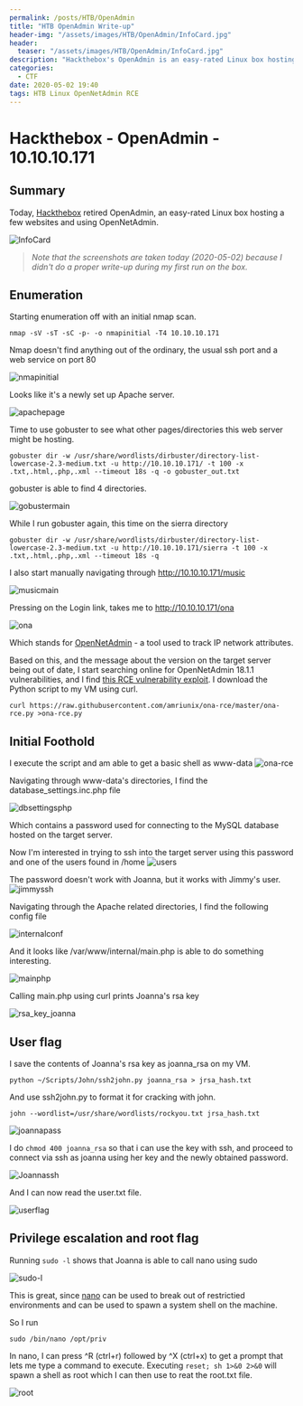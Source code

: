 ```yaml
---
permalink: /posts/HTB/OpenAdmin
title: "HTB OpenAdmin Write-up"
header-img: "/assets/images/HTB/OpenAdmin/InfoCard.jpg"
header:
  teaser: "/assets/images/HTB/OpenAdmin/InfoCard.jpg"
description: "Hackthebox's OpenAdmin is an easy-rated Linux box hosting a few websites and using OpenNetAdmin."
categories: 
  - CTF
date: 2020-05-02 19:40
tags: HTB Linux OpenNetAdmin RCE
---
```

# Hackthebox - OpenAdmin - 10.10.10.171

## Summary
Today, [Hackthebox](https://www.hackthebox.eu) retired OpenAdmin, an easy-rated Linux box hosting a few websites and using OpenNetAdmin.

![InfoCard](/assets/images/HTB/OpenAdmin/InfoCard.jpg)

>*Note that the screenshots are taken today (2020-05-02) because I didn't do a proper write-up during my first run on the box.*

## Enumeration

Starting enumeration off with an initial nmap scan.
```
nmap -sV -sT -sC -p- -o nmapinitial -T4 10.10.10.171
```
Nmap doesn't find anything out of the ordinary, the usual ssh port and a web service on port 80

![nmapinitial](/assets/images/HTB/OpenAdmin/nmapinitial.jpg)

Looks like it's a newly set up Apache server.

![apachepage](/assets/images/HTB/OpenAdmin/apachepage.jpg)

Time to use gobuster to see what other pages/directories this web server might be hosting.
```
gobuster dir -w /usr/share/wordlists/dirbuster/directory-list-lowercase-2.3-medium.txt -u http://10.10.10.171/ -t 100 -x .txt,.html,.php,.xml --timeout 18s -q -o gobuster_out.txt
```
gobuster is able to find 4 directories.

![gobustermain](/assets/images/HTB/OpenAdmin/gobustermain.jpg)

While I run gobuster again, this time on the sierra directory
```
gobuster dir -w /usr/share/wordlists/dirbuster/directory-list-lowercase-2.3-medium.txt -u http://10.10.10.171/sierra -t 100 -x .txt,.html,.php,.xml --timeout 18s -q
```
I also start manually navigating through http://10.10.10.171/music

![musicmain](/assets/images/HTB/OpenAdmin/musicmain.jpg)

Pressing on the Login link, takes me to http://10.10.10.171/ona

![ona](/assets/images/HTB/OpenAdmin/ona.jpg)

Which stands for [OpenNetAdmin](https://opennetadmin.com/about.html) - a tool used to track IP network attributes.

Based on this, and the message about the version on the target server being out of date, I start searching online for OpenNetAdmin 18.1.1 vulnerabilities, and I find [this RCE vulnerability exploit](https://github.com/amriunix/ona-rce/blob/master/ona-rce.py).
I download the Python script to my VM using curl.
```
curl https://raw.githubusercontent.com/amriunix/ona-rce/master/ona-rce.py >ona-rce.py
```

## Initial Foothold 

I execute the script and am able to get a basic shell as www-data
![ona-rce](/assets/images/HTB/OpenAdmin/ona-rce.jpg)

Navigating through www-data's directories, I find the database_settings.inc.php file

![dbsettingsphp](/assets/images/HTB/OpenAdmin/dbsettingsphp.jpg)

Which contains a password used for connecting to the MySQL database hosted on the target server.

Now I'm interested in trying to ssh into the target server using this password and one of the users found in /home
![users](/assets/images/HTB/OpenAdmin/users.jpg)

The password doesn't work with Joanna, but it works with Jimmy's user.
![jimmyssh](/assets/images/HTB/OpenAdmin/jimmyssh.jpg)

Navigating through the Apache related directories, I find the following config file

![internalconf](/assets/images/HTB/OpenAdmin/internalconf.jpg)

And it looks like /var/www/internal/main.php is able to do something interesting.

![mainphp](/assets/images/HTB/OpenAdmin/mainphp.jpg)

Calling main.php using curl prints Joanna's rsa key

![rsa_key_joanna](/assets/images/HTB/OpenAdmin/rsa_key_joanna.jpg)


## User flag

I save the contents of Joanna's rsa key as joanna_rsa on my VM.
```
python ~/Scripts/John/ssh2john.py joanna_rsa > jrsa_hash.txt
```

And use ssh2john.py to format it for cracking with john.
```
john --wordlist=/usr/share/wordlists/rockyou.txt jrsa_hash.txt
```

![joannapass](/assets/images/HTB/OpenAdmin/joannapass.jpg)

I do ```chmod 400 joanna_rsa``` so that i can use the key with ssh, and proceed to connect via ssh as joanna using her key and the newly obtained password.

![Joannassh](/assets/images/HTB/OpenAdmin/Joannassh.jpg)

And I can now read the user.txt file.

![userflag](/assets/images/HTB/OpenAdmin/userflag.jpg)

## Privilege escalation and root flag

Running ```sudo -l``` shows that Joanna is able to call nano using sudo

![sudo-l](/assets/images/HTB/OpenAdmin/sudo-l.jpg)

This is great, since [nano](https://gtfobins.github.io/gtfobins/nano/) can be used to break out of restrictied environments and can be used to spawn a system shell on the machine.

So I run
```
sudo /bin/nano /opt/priv
```
In nano, I can press ^R (ctrl+r) followed by ^X (ctrl+x) to get a prompt that lets me type a command to execute.
Executing ```reset; sh 1>&0 2>&0``` will spawn a shell as root which I can then use to reat the root.txt file.

![root](/assets/images/HTB/OpenAdmin/root.jpg)

